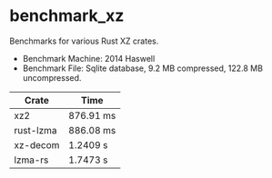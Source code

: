 # benchmark_xz
Benchmarks for various Rust XZ crates.

* Benchmark Machine: 2014 Haswell
* Benchmark File: Sqlite database, 9.2 MB compressed, 122.8 MB uncompressed.

| Crate      | Time |
| ----------- | ----------- |
| xz2 | 876.91 ms |
| rust-lzma | 886.08 ms |
| xz-decom | 1.2409 s |
| lzma-rs | 1.7473 s |
